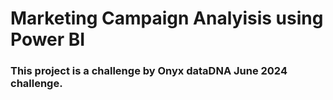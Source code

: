 # Marketing Campaign Analyisis using Power BI

### This project is a challenge by Onyx dataDNA June 2024 challenge.

